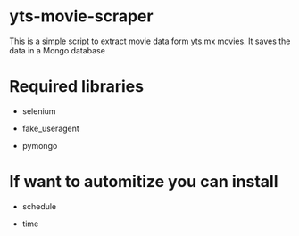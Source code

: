# yts-movie-scraper

This is a simple script to extract movie data form yts.mx movies.
It saves the data in a Mongo database

# Required libraries

- selenium

- fake_useragent

- pymongo

# If want to automitize you can install

- schedule

- time
